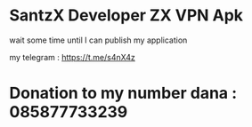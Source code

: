 # SantzX Developer ZX VPN Apk

wait some time until I can publish my application

my telegram : https://t.me/s4nX4z

# Donation to my number dana : 085877733239
